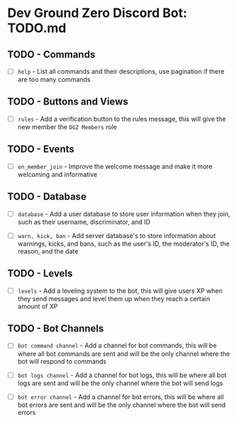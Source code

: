 # Dev Ground Zero Discord Bot: TODO.md

## TODO - Commands

- [ ] `help` - List all commands and their descriptions, use pagination if there are too many commands

## TODO - Buttons and Views

- [ ] `rules` - Add a verification button to the rules message, this will give the new member the `DGZ Members` role

## TODO - Events

- [ ] `on_member_join` - Improve the welcome message and make it more welcoming and informative

## TODO - Database

- [ ] `database` - Add a user database to store user information when they join, such as their username, discriminator, and ID

- [ ] `warn, kick, ban` - Add server database's to store information about warnings, kicks, and bans, such as the user's ID, the moderator's ID, the reason, and the date

## TODO - Levels

- [ ] `levels` - Add a leveling system to the bot, this will give users XP when they send messages and level them up when they reach a certain amount of XP

## TODO - Bot Channels

- [ ] `bot command channel` - Add a channel for bot commands, this will be where all bot commands are sent and will be the only channel where the bot will respond to commands

- [ ] `bot logs channel` - Add a channel for bot logs, this will be where all bot logs are sent and will be the only channel where the bot will send logs

- [ ] `bot error channel` - Add a channel for bot errors, this will be where all bot errors are sent and will be the only channel where the bot will send errors